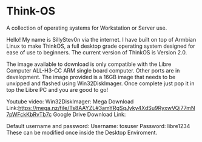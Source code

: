 # Think-OS
A collection of operating systems for Workstation or Server use.

Hello! My name is SillyStev0n via the internet. I have built on top of Armbian Linux to make ThinkOS, a full desktop grade operating
system designed for ease of use to beginners.
The current version of ThinkOS is Version 2.0.

The image available to download is only compatible with the Libre Computer ALL-H3-CC ARM single board computer. Other ports are in development.
The image provided is a 16GB image that needs to be unxipped and flashed using Win32DiskImager. Once complete just pop it in top the Libre PC and
you are good to go!

Youtube video:
Win32DiskImager:
Mega Download Link:https://mega.nz/file/Ts8AAYZL#3amYRgSqJyky4XdSu9RyxwVQi77mN7pWFckKbRvTb7c
Google Drive Download Link:

Default username and password:
Username: tosuser
Password: libre1234
These can be modified once inside the Desktop Enviroment.
